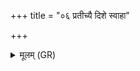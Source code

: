 +++
title = "०६ प्रतीच्यै दिशे स्वाहा"

+++
<details><summary>मूलम् (GR)</summary>

प्रतीच्यै दिशे स्वाहा ॥
</details>